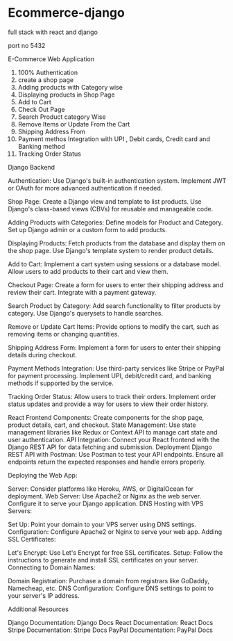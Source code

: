 # Ecommerce-django
full stack with react and django

port no 5432

E-Commerce Web Application

1) 100% Authentication
2) create a  shop page
3) Adding products with Category wise
4) Displaying products in Shop Page
5) Add to Cart
6) Check Out Page
7) Search Product category Wise
8) Remove Items or Update From the Cart
9) Shipping Address From
10) Payment methos Integration with UPI , Debit cards, Credit card and Banking method 
11) Tracking Order Status



Django Backend

Authentication: Use Django's built-in authentication system. Implement JWT or OAuth for more advanced authentication if needed.

Shop Page: Create a Django view and template to list products. Use Django's class-based views (CBVs) for reusable and manageable code.

Adding Products with Categories: Define models for Product and Category. Set up Django admin or a custom form to add products.

Displaying Products: Fetch products from the database and display them on the shop page. Use Django's template system to render product details.

Add to Cart: Implement a cart system using sessions or a database model. Allow users to add products to their cart and view them.

Checkout Page: Create a form for users to enter their shipping address and review their cart. Integrate with a payment gateway.

Search Product by Category: Add search functionality to filter products by category. Use Django's querysets to handle searches.

Remove or Update Cart Items: Provide options to modify the cart, such as removing items or changing quantities.

Shipping Address Form: Implement a form for users to enter their shipping details during checkout.

Payment Methods Integration: Use third-party services like Stripe or PayPal for payment processing. Implement UPI, debit/credit card, and banking methods if supported by the service.

Tracking Order Status: Allow users to track their orders. Implement order status updates and provide a way for users to view their order history.

React Frontend
Components: Create components for the shop page, product details, cart, and checkout.
State Management: Use state management libraries like Redux or Context API to manage cart state and user authentication.
API Integration: Connect your React frontend with the Django REST API for data fetching and submission.
Deployment
Django REST API with Postman: Use Postman to test your API endpoints. Ensure all endpoints return the expected responses and handle errors properly.

Deploying the Web App:

Server: Consider platforms like Heroku, AWS, or DigitalOcean for deployment.
Web Server: Use Apache2 or Nginx as the web server. Configure it to serve your Django application.
DNS Hosting with VPS Servers:

Set Up: Point your domain to your VPS server using DNS settings.
Configuration: Configure Apache2 or Nginx to serve your web app.
Adding SSL Certificates:

Let's Encrypt: Use Let's Encrypt for free SSL certificates.
Setup: Follow the instructions to generate and install SSL certificates on your server.
Connecting to Domain Names:

Domain Registration: Purchase a domain from registrars like GoDaddy, Namecheap, etc.
DNS Configuration: Configure DNS settings to point to your server's IP address.

Additional Resources

Django Documentation: Django Docs
React Documentation: React Docs
Stripe Documentation: Stripe Docs
PayPal Documentation: PayPal Docs


